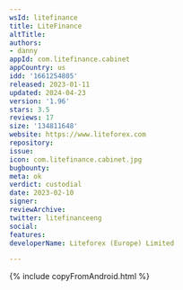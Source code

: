 ```yaml
---
wsId: litefinance
title: LiteFinance
altTitle: 
authors:
- danny
appId: com.litefinance.cabinet
appCountry: us
idd: '1661254805'
released: 2023-01-11
updated: 2024-04-23
version: '1.96'
stars: 3.5
reviews: 17
size: '134811648'
website: https://www.liteforex.com
repository: 
issue: 
icon: com.litefinance.cabinet.jpg
bugbounty: 
meta: ok
verdict: custodial
date: 2023-02-10
signer: 
reviewArchive: 
twitter: litefinanceeng
social: 
features: 
developerName: Liteforex (Europe) Limited

---
```


{% include copyFromAndroid.html %}


